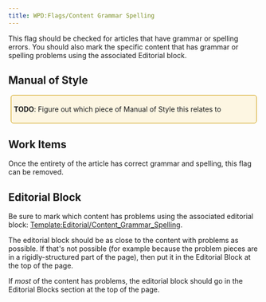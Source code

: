 ```yaml
---
title: WPD:Flags/Content Grammar Spelling
---
```

<p>This flag should be checked for articles that have grammar or spelling errors. You should also mark the specific content that has grammar or spelling problems using the associated Editorial block.
</p>
<h2><span class="mw-headline" id="Manual_of_Style">Manual of Style</span></h2>
<div style="border:1px solid hsl(45, 100%, 40%); padding:5px; margin:5px; background-color:hsl(45, 88%, 94%); border-radius:5px">
<p><b>TODO</b>:  Figure out which piece of Manual of Style this relates to
</p>
</div>
<h2><span class="mw-headline" id="Work_Items">Work Items</span></h2>
<p>Once the entirety of the article has correct grammar and spelling, this flag can be removed.
</p>
<h2><span class="mw-headline" id="Editorial_Block">Editorial Block</span></h2>
<p>Be sure to mark which content has problems using the associated editorial block: <a href="/wiki/Template:Editorial/Content_Grammar_Spelling" title="Template:Editorial/Content Grammar Spelling">Template:Editorial/Content_Grammar_Spelling</a>.
</p><p>The editorial block should be as close to the content with problems as possible. If that's not possible (for example because the problem pieces are in a rigidly-structured part of the page), then put it in the Editorial Block at the top of the page.
</p><p>If <i>most</i> of the content has problems, the editorial block should go in the Editorial Blocks section at the top of the page.
</p>
<!-- Saved in parser cache with key wpwiki:pcache:idhash:358-0!*!0!!*!*!*!esi=1 and timestamp 20150731182022 and revision id 16334
 -->
